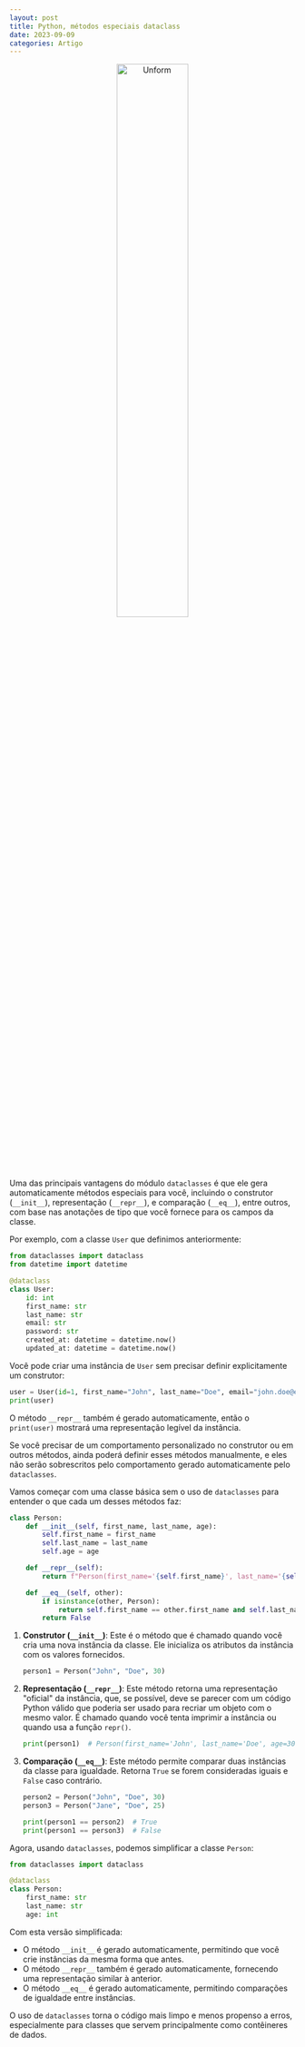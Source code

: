 ```yaml
---
layout: post
title: Python, métodos especiais dataclass
date: 2023-09-09
categories: Artigo
---
```


<p align="center">
<img src="{{ site.baseurl }}/images/2023-09-09-Python-metodos-especiais--dataclass.png" height="50%" width="50%" alt="Unform" />
</p>

Uma das principais vantagens do módulo `dataclasses` é que ele gera automaticamente métodos especiais para você, incluindo o construtor (`__init__`), representação (`__repr__`), e comparação (`__eq__`), entre outros, com base nas anotações de tipo que você fornece para os campos da classe.

Por exemplo, com a classe `User` que definimos anteriormente:

```python
from dataclasses import dataclass
from datetime import datetime

@dataclass
class User:
    id: int
    first_name: str
    last_name: str
    email: str
    password: str
    created_at: datetime = datetime.now()
    updated_at: datetime = datetime.now()
```

Você pode criar uma instância de `User` sem precisar definir explicitamente um construtor:

```python
user = User(id=1, first_name="John", last_name="Doe", email="john.doe@example.com", password="secret")
print(user)
```

O método `__repr__` também é gerado automaticamente, então o `print(user)` mostrará uma representação legível da instância.

Se você precisar de um comportamento personalizado no construtor ou em outros métodos, ainda poderá definir esses métodos manualmente, e eles não serão sobrescritos pelo comportamento gerado automaticamente pelo `dataclasses`.

Vamos começar com uma classe básica sem o uso de `dataclasses` para entender o que cada um desses métodos faz:

```python
class Person:
    def __init__(self, first_name, last_name, age):
        self.first_name = first_name
        self.last_name = last_name
        self.age = age

    def __repr__(self):
        return f"Person(first_name='{self.first_name}', last_name='{self.last_name}', age={self.age})"

    def __eq__(self, other):
        if isinstance(other, Person):
            return self.first_name == other.first_name and self.last_name == other.last_name and self.age == other.age
        return False
```

1. **Construtor (`__init__`)**:
   Este é o método que é chamado quando você cria uma nova instância da classe. Ele inicializa os atributos da instância com os valores fornecidos.

   ```python
   person1 = Person("John", "Doe", 30)
   ```

2. **Representação (`__repr__`)**:
   Este método retorna uma representação "oficial" da instância, que, se possível, deve se parecer com um código Python válido que poderia ser usado para recriar um objeto com o mesmo valor. É chamado quando você tenta imprimir a instância ou quando usa a função `repr()`.

   ```python
   print(person1)  # Person(first_name='John', last_name='Doe', age=30)
   ```

3. **Comparação (`__eq__`)**:
   Este método permite comparar duas instâncias da classe para igualdade. Retorna `True` se forem consideradas iguais e `False` caso contrário.

   ```python
   person2 = Person("John", "Doe", 30)
   person3 = Person("Jane", "Doe", 25)

   print(person1 == person2)  # True
   print(person1 == person3)  # False
   ```

Agora, usando `dataclasses`, podemos simplificar a classe `Person`:

```python
from dataclasses import dataclass

@dataclass
class Person:
    first_name: str
    last_name: str
    age: int
```

Com esta versão simplificada:

- O método `__init__` é gerado automaticamente, permitindo que você crie instâncias da mesma forma que antes.
- O método `__repr__` também é gerado automaticamente, fornecendo uma representação similar à anterior.
- O método `__eq__` é gerado automaticamente, permitindo comparações de igualdade entre instâncias.

O uso de `dataclasses` torna o código mais limpo e menos propenso a erros, especialmente para classes que servem principalmente como contêineres de dados.
